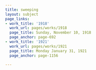 ```yaml
---
title: sweeping
layout: subject
page_links:
- work_title: '1918'
  work_url: pages/works/1918
  page_title: Sunday, November 10, 1918
  page_anchor: page-692
- work_title: '1921'
  work_url: pages/works/1921
  page_title: Monday January 31, 1921
  page_anchor: page-1156

---
```


